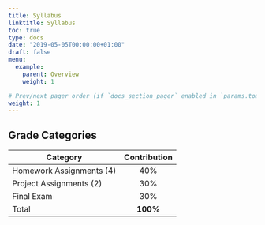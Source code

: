 ```yaml
---
title: Syllabus
linktitle: Syllabus
toc: true
type: docs
date: "2019-05-05T00:00:00+01:00"
draft: false
menu:
  example:
    parent: Overview
    weight: 1

# Prev/next pager order (if `docs_section_pager` enabled in `params.toml`)
weight: 1
---
```

## Grade Categories
| Category        | Contribution           |
| ------------- |:-------------:|
| Homework Assignments (4) | 40% |
| Project Assignments (2) | 30% |
| Final Exam | 30%|
| Total | **100%** |